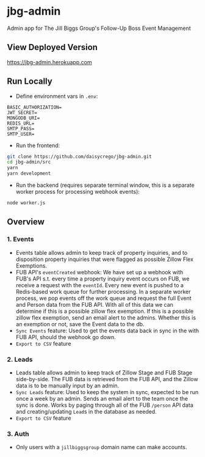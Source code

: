 # jbg-admin
Admin app for The Jill Biggs Group's Follow-Up Boss Event Management

## View Deployed Version
https://jbg-admin.herokuapp.com

## Run Locally
- Define environment vars in `.env`:
```
BASIC_AUTHORIZATION=
JWT_SECRET=
MONGODB_URI=
REDIS_URL=
SMTP_PASS=
SMTP_USER=
```

- Run the frontend:
```bash
git clone https://github.com/daisycrego/jbg-admin.git
cd jbg-admin/src
yarn 
yarn development
```

- Run the backend (requires separate terminal window, this is a separate worker process for processing webhook events): 
```bash
node worker.js
```

## Overview

### 1. Events
- Events table allows admin to keep track of property inquiries, and to disposition property inquiries that were flagged as possible Zillow Flex Exemptions. 
- FUB API's `eventCreated` webhook: We have set up a webhook with FUB's API s.t. every time a property inquiry event occurs on FUB, we receive a request with the `eventId`. Every new event is pushed to a Redis-based work queue for further processing. In a separate worker process, we pop events off the work queue and request the full Event and Person data from the FUB API. With all of this data we can determine if this is a possible zillow flex exemption. If this is a possible zillow flex exemption, send an email alert to the admins. Whether this is an exemption or not, save the Event data to the db. 
- `Sync Events` feature: Used to get the events data back in sync in the with FUB API, should the webhook go down.
- `Export to CSV` feature

### 2. Leads
- Leads table allows admin to keep track of Zillow Stage and FUB Stage side-by-side. The FUB data is retrieved from the FUB API, and the Zillow data is to be manually input by an admin. 
- `Sync Leads` feature: Used to keep the system in sync, expected to be run once a week by an admin. Sends an email alert to the team once the sync is done. Works by paging through all of the FUB `/person` API data and creating/updating `Lead`s in the database as needed. 
- `Export to CSV` feature

### 3. Auth
- Only users with a `jillbiggsgroup` domain name can make accounts. 
